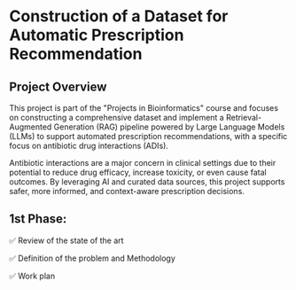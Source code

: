 # Construction of a Dataset for Automatic Prescription Recommendation

## Project Overview
This project is part of the "Projects in Bioinformatics" course and focuses on constructing a comprehensive dataset and implement a Retrieval-Augmented Generation (RAG) pipeline powered by Large Language Models (LLMs) to support automated prescription recommendations, with a specific focus on antibiotic drug interactions (ADIs).

Antibiotic interactions are a major concern in clinical settings due to their potential to reduce drug efficacy, increase toxicity, or even cause fatal outcomes. By leveraging AI and curated data sources, this project supports safer, more informed, and context-aware prescription decisions.

## 1st Phase:

✅ Review of the state of the art

✅ Definition of the problem and Methodology

✅ Work plan
